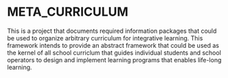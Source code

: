 # META_CURRICULUM

This is a project that documents required information packages that could be used to organize arbitrary curriculum for integrative learning. This framework intends to provide an abstract framework that could be used as the kernel of all school curriclum that guides individual students and school operators to design and implement learning programs that enables life-long learning. 
